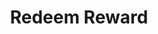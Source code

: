 ---
title: Redeem Reward
excerpt: 
category: 636284b7e6b02c00a136e873
slug: redeem-reward
parentDoc: 6399d0a02d1caf007e77e324
---